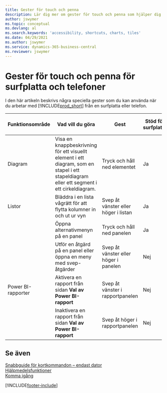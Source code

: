 ```yaml
---
title: Gester för touch och penna
description: Lär dig mer om gester för touch och penna som hjälper dig att arbeta effektivt med dina data från surfplattor och telefoner.
author: jswymer
ms.topic: conceptual
ms.devlang: al
ms.search.keywords: 'accessibility, shortcuts, charts, tiles'
ms.date: 04/29/2021
ms.author: jswymer
ms.service: dynamics-365-business-central
ms.reviewer: jswymer
---
```


# Gester för touch och penna för surfplatta och telefoner 

I den här artikeln beskrivs några speciella gester som du kan använda när du arbetar med [!INCLUDE[prod_short](includes/prod_short.md)] från en surfplatta eller telefon.

|Funktionsområde|Vad vill du göra|Gest|Stöd för surfplatta|Stöd för telefon|
|------------|----------------------|-------|--------------|-------------|
|Diagram|Visa en knappbeskrivning för ett visuellt element i ett diagram, som en stapel i ett stapeldiagram eller ett segment i ett cirkeldiagram.|Tryck och håll ned elementet|Ja|Ja|
|Listor|Bläddra i en lista vågrätt för att flytta kolumner in och ut ur vyn|Svep åt vänster eller höger i listan|Ja|Nej|
||Öppna alternativmenyn på en panel|Tryck och håll ned panelen|Ja|Ja|
||Utför en åtgärd på en panel eller öppna en meny med svep-åtgärder |Svep åt vänster eller höger i panelen|Nej|Ja|
|Power BI-rapporter|Aktivera en rapport från sidan **Val av Power BI-rapport** |Svep åt vänster i rapportpanelen|Nej|Ja|
||Inaktivera en rapport från sidan **Val av Power BI-rapport** |Svep åt höger i rapportpanelen|Nej|Ja|

<!-- ## Charts

Business Central built-in charts display useful information about business data and KPIs. You can get additional information about the data by using the tooltips that are available on top of the data. To access a tooltip, tap and hold or hover over the data.

-->

## Se även

[Snabbguide för kortkommandon – endast dator](keyboard-shortcuts-cheatsheet.md)  
[Hjälpmedelsfunktioner](ui-accessibility.md)  
[Komma igång](/dynamics365/business-central/ui-get-ready-business)  

[!INCLUDE[footer-include](includes/footer-banner.md)]